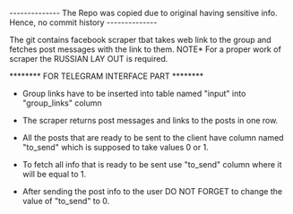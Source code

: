 --------------   The Repo was copied due to original having sensitive info. Hence, no commit history   --------------   

The git contains facebook scraper tbat takes web link to the group and fetches post messages with the link to them.
    NOTE*   For a proper work of scraper the RUSSIAN LAY OUT is required.


********    FOR TELEGRAM INTERFACE PART    ********

- Group links have to be inserted into table named "input" into "group_links" column

- The scraper returns post messages and links to the posts in one row.
- All the posts that are ready to be sent to the client have column named "to_send" which is supposed to take values 0 or 1.
- To fetch all info that is ready to be sent use "to_send" column where it will be equal to 1.

- After sending the post info to the user DO NOT FORGET to change the value of "to_send" to 0.
